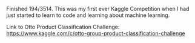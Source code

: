 Finished 194/3514. This was my first ever Kaggle Competition when I had just started to learn to code and learning about machine learning.

Link to Otto Product Classification Challenge:
https://www.kaggle.com/c/otto-group-product-classification-challenge
